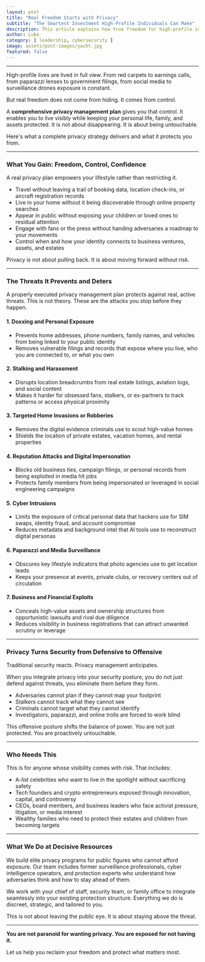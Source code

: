 ```yaml
---
layout: post
title: "Real Freedom Starts with Privacy"
subtitle: "The Smartest Investment High-Profile Individuals Can Make"
description: This article explains how true freedom for high-profile individuals depends on proactive privacy management. It summarizes the key benefits of a comprehensive privacy strategy—such as control, safety, and confidence—and details the real-world threats it prevents, including doxxing, stalking, and targeted attacks. Practical steps and outcomes are highlighted to show why privacy is the smartest investment for those living in the public eye.
author: Luke
category: [ leadership, cybersecurity ]
image: assets/post-images/yacht.jpg
featured: false
---
```


-----

High-profile lives are lived in full view. From red carpets to earnings calls, from paparazzi lenses to government filings, from social media to surveillance drones exposure is constant.

But real freedom does not come from hiding. It comes from control.

A **comprehensive privacy management plan** gives you that control. It enables you to live visibly while keeping your personal life, family, and assets protected. It is not about disappearing. It is about being untouchable.

Here's what a complete privacy strategy delivers and what it protects you from.

* * * * *

### What You Gain: Freedom, Control, Confidence

A real privacy plan empowers your lifestyle rather than restricting it.

-   Travel without leaving a trail of booking data, location check-ins, or aircraft registration records
-   Live in your home without it being discoverable through online property searches
-   Appear in public without exposing your children or loved ones to residual attention
-   Engage with fans or the press without handing adversaries a roadmap to your movements
-   Control when and how your identity connects to business ventures, assets, and estates

Privacy is not about pulling back. It is about moving forward without risk.

* * * * *

### The Threats It Prevents and Deters

A properly executed privacy management plan protects against real, active threats. This is not theory. These are the attacks you stop before they happen.

#### 1\. Doxxing and Personal Exposure

-   Prevents home addresses, phone numbers, family names, and vehicles from being linked to your public identity
-   Removes vulnerable filings and records that expose where you live, who you are connected to, or what you own

#### 2\. Stalking and Harassment

-   Disrupts location breadcrumbs from real estate listings, aviation logs, and social content
-   Makes it harder for obsessed fans, stalkers, or ex-partners to track patterns or access physical proximity

#### 3\. Targeted Home Invasions or Robberies

-   Removes the digital evidence criminals use to scout high-value homes
-   Shields the location of private estates, vacation homes, and rental properties

#### 4\. Reputation Attacks and Digital Impersonation

-   Blocks old business ties, campaign filings, or personal records from being exploited in media hit jobs
-   Protects family members from being impersonated or leveraged in social engineering campaigns

#### 5\. Cyber Intrusions

-   Limits the exposure of critical personal data that hackers use for SIM swaps, identity fraud, and account compromise
-   Reduces metadata and background intel that AI tools use to reconstruct digital personas

#### 6\. Paparazzi and Media Surveillance

-   Obscures key lifestyle indicators that photo agencies use to get location leads
-   Keeps your presence at events, private clubs, or recovery centers out of circulation

#### 7\. Business and Financial Exploits

-   Conceals high-value assets and ownership structures from opportunistic lawsuits and rival due diligence
-   Reduces visibility in business registrations that can attract unwanted scrutiny or leverage

* * * * *

### Privacy Turns Security from Defensive to Offensive

Traditional security reacts. Privacy management anticipates.

When you integrate privacy into your security posture, you do not just defend against threats, you eliminate them before they form.

-   Adversaries cannot plan if they cannot map your footprint
-   Stalkers cannot track what they cannot see
-   Criminals cannot target what they cannot identify
-   Investigators, paparazzi, and online trolls are forced to work blind

This offensive posture shifts the balance of power. You are not just protected. You are proactively untouchable.

* * * * *

### Who Needs This

This is for anyone whose visibility comes with risk. That includes:

-   A-list celebrities who want to live in the spotlight without sacrificing safety
-   Tech founders and crypto entrepreneurs exposed through innovation, capital, and controversy
-   CEOs, board members, and business leaders who face activist pressure, litigation, or media interest
-   Wealthy families who need to protect their estates and children from becoming targets

* * * * *

### What We Do at Decisive Resources

We build elite privacy programs for public figures who cannot afford exposure. Our team includes former surveillance professionals, cyber intelligence operators, and protection experts who understand how adversaries think and how to stay ahead of them.

We work with your chief of staff, security team, or family office to integrate seamlessly into your existing protection structure. Everything we do is discreet, strategic, and tailored to you.

This is not about leaving the public eye. It is about staying above the threat.

* * * * *

**You are not paranoid for wanting privacy. You are exposed for not having it.**

Let us help you reclaim your freedom and protect what matters most.
